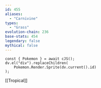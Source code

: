 ```yaml
---
id: 455
aliases:
  - "Carnivine"
types:
  - "Grass"
evolution-chain: 236
base-stats: 454
legendary: false
mythical: false
---
```

```dataviewjs
const { Pokemon } = await cJS();
dv.el("div").replaceChildren(
	Pokemon.Render.Sprite(dv.current().id)
);
```

[[Tropical]]
